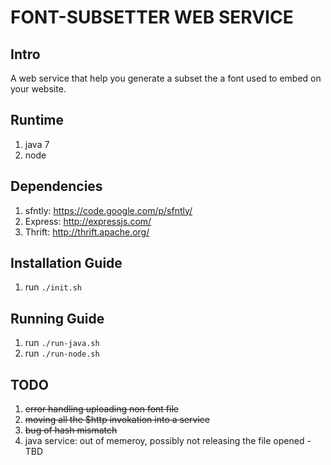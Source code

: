 # FONT-SUBSETTER WEB SERVICE

## Intro

A web service that help you generate a subset the a font used to embed on your website.


## Runtime

1. java 7
2. node


## Dependencies

1. sfntly: https://code.google.com/p/sfntly/
2. Express: http://expressjs.com/
3. Thrift: http://thrift.apache.org/


## Installation Guide

1. run `./init.sh`


## Running Guide

1. run `./run-java.sh`
2. run `./run-node.sh`

## TODO

1. <strike>error handling uploading non font file</strike>
2. <strike>moving all the $http invokation into a service</strike>
3. <strike>bug of hash mismatch</strike>
4. java service: out of memeroy, possibly not releasing the file opened - TBD

